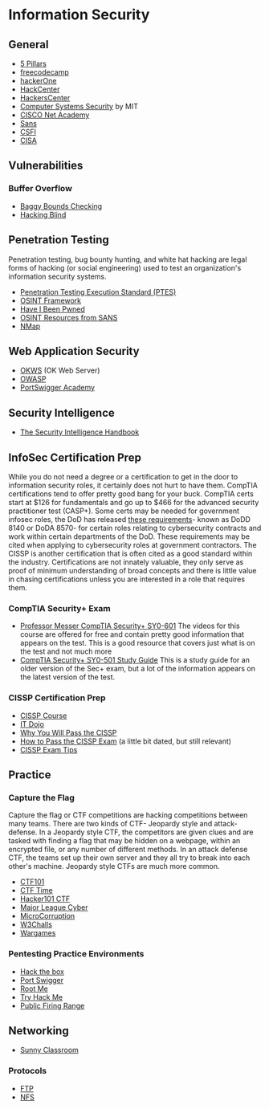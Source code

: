 # Information Security

## General
* [5 Pillars](https://github.com/DFIRmadness/5pillars/blob/master/5-Pillars.md)
* [freecodecamp](https://www.freecodecamp.org/learn/information-security/)
* [hackerOne](https://www.hackerone.com/)
* [HackCenter](https://hacktivity.com/index.php/hackcenter/)
* [HackersCenter](http://www.hackerscenter.com/)
* [Computer Systems Security](https://www.youtube.com/playlist?list=PLUl4u3cNGP62K2DjQLRxDNRi0z2IRWnNh) by MIT
* [CISCO Net Academy](https://www.netacad.com/courses/cybersecurity)
* [Sans](https://www.sans.org/)
* [CSFI](https://www.csfi.us/)
* [CISA](https://www.cisa.gov/)
## Vulnerabilities
### Buffer Overflow
* [Baggy Bounds Checking](https://www.microsoft.com/en-us/research/wp-content/uploads/2016/02/baggy-USENIX2009.pdf)
* [Hacking Blind](http://crypto.stanford.edu/~dabo/pubs/abstracts/brop.html)
## Penetration Testing
Penetration testing, bug bounty hunting, and white hat hacking are legal forms of hacking (or social engineering) used to test an organization's information security systems.
* [Penetration Testing Execution Standard (PTES)](http://www.pentest-standard.org/index.php/Main_Page)
* [OSINT Framework](https://osintframework.com/)
* [Have I Been Pwned](https://haveibeenpwned.com/) 
* [OSINT Resources from SANS](https://www.sans.org/blog/list-of-resource-links-from-open-source-intelligence-summit-2021/)
* [NMap](https://nmap.org/book/toc.html)
## Web Application Security
* [OKWS](https://pdos.csail.mit.edu/papers/okws-usenix04.pdf) (OK Web Server)
* [OWASP](https://owasp.org/)
* [PortSwigger Academy](https://portswigger.net/web-security)
## Security Intelligence
* [The Security Intelligence Handbook](https://go.recordedfuture.com/hubfs/ebooks/security-intelligence-handbook-third-edition.pdf)
## InfoSec Certification Prep
While you do not need a degree or a certification to get in the door to information security roles, it certainly does not hurt to have them.  CompTIA certifications tend to offer pretty good bang for your buck.  CompTIA certs start at $126 for fundamentals and go up to $466 for the advanced security practitioner test (CASP+).  Some certs may be needed for government infosec roles, the DoD has released [these requirements](https://public.cyber.mil/cw/cwmp/dod-approved-8570-baseline-certifications/)- known as DoDD 8140 or DoDA 8570- for certain roles relating to cybersecurity contracts and work within certain departments of the DoD.  These requirements may be cited when applying to cybersecurity roles at government contractors.  The CISSP is another certification that is often cited as a good standard within the industry.  Certifications are not innately valuable, they only serve as proof of minimum understanding of broad concepts and there is little value in chasing certifications unless you are interested in a role that requires them.
### CompTIA Security+ Exam
* [Professor Messer CompTIA Security+ SY0-601](https://www.professormesser.com/security-plus/sy0-601/sy0-601-video/sy0-601-comptia-security-plus-course/) The videos for this course are offered for free and contain pretty good information that appears on the test.  This is a good resource that covers just what is on the test and not much more
* [CompTIA Security+ SY0-501 Study Guide](https://drive.google.com/file/d/1XqZeBOM6JeR83Nce-k9aUkAZQV2denWs/view) This is a study guide for an older version of the Sec+ exam, but a lot of the information appears on the latest version of the test.
### CISSP Certification Prep
* [CISSP Course](https://www.youtube.com/playlist?list=PLTU5Z3BsEq4CBM_9b9diThR5bCo3YYo7c)
* [IT Dojo](https://www.youtube.com/channel/UCwUkAunxT1BNbmKVOSEoqYA)
* [Why You Will Pass the CISSP](https://www.youtube.com/watch?v=-99b1YUFx0A)
* [How to Pass the CISSP Exam](https://www.youtube.com/watch?v=FHuzohDiD50) (a little bit dated, but still relevant)
* [CISSP Exam Tips](https://www.youtube.com/watch?v=eLYbFtS7G9E)
## Practice
### Capture the Flag
Capture the flag or CTF competitions are hacking competitions between many teams.  There are two kinds of CTF- Jeopardy style and attack-defense.  In a Jeopardy style CTF, the competitors are given clues and are tasked with finding a flag that may be hidden on a webpage, within an encrypted file, or any number of different methods.  In an attack defense CTF, the teams set up their own server and they all try to break into each other's machine.  Jeopardy style CTFs are much more common.
* [CTF101](https://ctf101.org/)
* [CTF Time](https://ctftime.org/)
* [Hacker101 CTF](https://ctf.hacker101.com/)
* [Major League Cyber](https://www.majorleaguecyber.org/)
* [MicroCorruption](https://microcorruption.com/login)
* [W3Challs](https://w3challs.com/)
* [Wargames](https://overthewire.org/wargames/)
### Pentesting Practice Environments
* [Hack the box](https://www.hackthebox.eu/)
* [Port Swigger](https://portswigger.net/)
* [Root Me](https://www.root-me.org/?lang=en)
* [Try Hack Me](https://tryhackme.com/)
* [Public Firing Range](https://public-firing-range.appspot.com/)
## Networking
* [Sunny Classroom](https://www.youtube.com/channel/UCr0Ze4SR3MHXAgz1TvRYL7Q)
### Protocols
* [FTP](https://www.ietf.org/rfc/rfc959.txt)
* [NFS](https://docs.oracle.com/cd/E19683-01/816-4882/6mb2ipq7l/index.html)